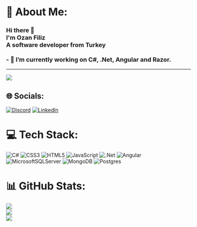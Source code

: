 # 💫 About Me:
### Hi there 👋<br>I'm Ozan Filiz<br>A software developer from Turkey<br><br>- 🔭 I’m currently working on C#, .Net, Angular and Razor.

---
![](https://komarev.com/ghpvc/?username=ozanfilizzz)


## 🌐 Socials:
[![Discord](https://img.shields.io/badge/Discord-%237289DA.svg?logo=discord&logoColor=white)](htttps://discord.gg/7816) [![LinkedIn](https://img.shields.io/badge/LinkedIn-%230077B5.svg?logo=linkedin&logoColor=white)](https://linkedin.com/in/ozan-filiz) 

# 💻 Tech Stack:
![C#](https://img.shields.io/badge/c%23-%23239120.svg?style=for-the-badge&logo=c-sharp&logoColor=white) ![CSS3](https://img.shields.io/badge/css3-%231572B6.svg?style=for-the-badge&logo=css3&logoColor=white) ![HTML5](https://img.shields.io/badge/html5-%23E34F26.svg?style=for-the-badge&logo=html5&logoColor=white) ![JavaScript](https://img.shields.io/badge/javascript-%23323330.svg?style=for-the-badge&logo=javascript&logoColor=%23F7DF1E) ![.Net](https://img.shields.io/badge/.NET-5C2D91?style=for-the-badge&logo=.net&logoColor=white) ![Angular](https://img.shields.io/badge/angular-%23DD0031.svg?style=for-the-badge&logo=angular&logoColor=white) ![MicrosoftSQLServer](https://img.shields.io/badge/Microsoft%20SQL%20Sever-CC2927?style=for-the-badge&logo=microsoft%20sql%20server&logoColor=white) ![MongoDB](https://img.shields.io/badge/MongoDB-%234ea94b.svg?style=for-the-badge&logo=mongodb&logoColor=white) ![Postgres](https://img.shields.io/badge/postgres-%23316192.svg?style=for-the-badge&logo=postgresql&logoColor=white)
# 📊 GitHub Stats:
![](https://github-readme-stats.vercel.app/api?username=ozanfilizzz&theme=dark&hide_border=false&include_all_commits=false&count_private=false)<br/>
![](https://github-readme-streak-stats.herokuapp.com/?user=ozanfilizzz&theme=dark&hide_border=false)<br/>
![](https://github-readme-stats.vercel.app/api/top-langs/?username=ozanfilizzz&theme=dark&hide_border=false&include_all_commits=false&count_private=false&layout=compact)



